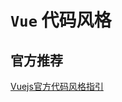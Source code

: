 <!--
 * @Author: your name
 * @Date: 2021-12-29 13:39:27
 * @LastEditTime: 2021-12-29 13:49:47
 * @LastEditors: Please set LastEditors
 * @Description: 打开koroFileHeader查看配置 进行设置: https://github.com/OBKoro1/koro1FileHeader/wiki/%E9%85%8D%E7%BD%AE
 * @FilePath: \project-rules\docs\vue.md
-->

# `Vue` 代码风格

## 官方推荐

[Vuejs官方代码风格指引](https://cn.vuejs.org/v2/style-guide/)
